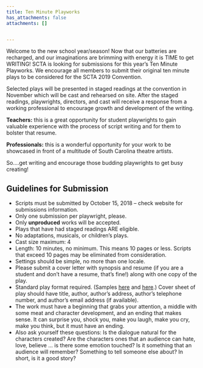 ```yaml
---
title: Ten Minute Playworks
has_attachments: false
attachments: []


---
```

Welcome to the new school year/season! Now that our batteries are recharged, and our imaginations are brimming with energy it is TIME to get WRITING! SCTA is looking for submissions for this year’s Ten Minute Playworks. We encourage all members to submit their original ten minute plays to be considered for the SCTA 2019 Convention.

Selected plays will be presented in staged readings at the convention in November which will be cast and rehearsed on site. After the staged readings, playwrights, directors, and cast will receive a response from a working professional to encourage growth and development of the writing.

**Teachers:** this is a great opportunity for student playwrights to gain valuable experience with the process of script writing and for them to bolster that resume.

**Professionals:** this is a wonderful opportunity for your work to be showcased in front of a multitude of South Carolina theatre artists.

So....get writing and encourage those budding playwrights to get busy creating!

## Guidelines for Submission

* Scripts must be submitted by October 15, 2018 – check website for submissions information.
* Only one submission per playwright, please.
* Only **unproduced** works will be accepted.
* Plays that have had staged readings ARE eligible.
* No adaptations, musicals, or children’s plays.
* Cast size maximum: 4
* Length: 10 minutes, no minimum. This means 10 pages or less. Scripts that exceed 10 pages may be eliminated from consideration.
* Settings should be simple, no more than one locale.
* Please submit a cover letter with synopsis and resume (if you are a student and don’t have a resume, that’s fine!) along with one copy of the play.
* Standard play format required. (Samples [here](https://shop.samuelfrench.com/content/files/upload/General%20SFI%20Formatting%20Guidelines%20Complete.pdf) and [here](https://www.playwriting101.com/).) Cover sheet of play should have title, author, author’s address, author’s telephone number, and author’s email address (if available).
* The work must have a beginning that grabs your attention, a middle with some meat and character development, and an ending that makes sense. It can surprise you, shock you, make you laugh, make you cry, make you think, but it must have an ending.
* Also ask yourself these questions: Is the dialogue natural for the characters created? Are the characters ones that an audience can hate, love, believe ... is there some emotion touched? Is it something that an audience will remember? Something to tell someone else about? In short, is it a good story?
